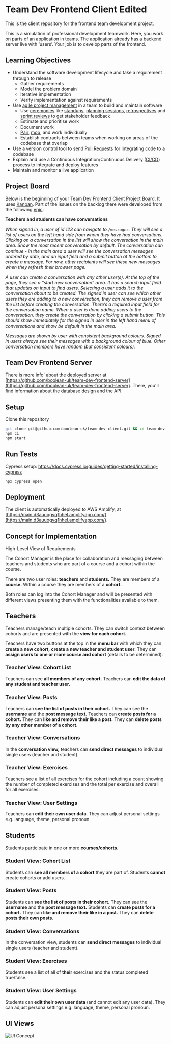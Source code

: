 # Team Dev Frontend Client Edited

This is the client repository for the frontend team development project.

This is a simulation of professional development teamwork. Here, you work on parts of an application in teams. The application already has a backend server live with ‘users’. Your job is to develop parts of the frontend.

## Learning Objectives

- Understand the software development lifecycle and take a requirement through to release
  - Gather requirements
  - Model the problem domain
  - Iterative implementation
  - Verify implementation against requirements
- Use [agile project management](https://www.atlassian.com/agile/project-management) in a team to build and maintain software
  - Use [ceremonies](https://www.atlassian.com/agile/scrum/ceremonies) like [standups](https://www.atlassian.com/agile/scrum/standups), [planning sessions](https://www.atlassian.com/agile/scrum/sprint-planning), [retrospectives](https://www.atlassian.com/agile/scrum/retrospectives) and [sprint reviews](https://www.atlassian.com/agile/scrum/sprint-reviews) to get stakeholder feedback
  - Estimate and prioritise work
  - Document work
  - [Pair](https://www.agile-academy.com/en/agile-dictionary/pair-programming/), [mob](https://www.agilealliance.org/glossary/mob-programming), and work individually
  - Establish contracts between teams when working on areas of the codebase that overlap
- Use a version control tool to send [Pull Requests](https://www.atlassian.com/git/tutorials/making-a-pull-request) for integrating code to a codebase
- Explain and use a Continuous Integration/Continuous Delivery ([CI/CD](https://www.redhat.com/en/topics/devops/what-is-ci-cd)) process to integrate and deploy features
- Maintain and monitor a live application

## Project Board

Below is the beginning of your [Team Dev Frontend Client Project Board](https://github.com/orgs/boolean-uk/projects/6). It uses [Kanban](https://www.atlassian.com/agile/kanban). Part of the issues on the backlog there were developed from the following [epic](https://www.atlassian.com/agile/project-management/epics):

**Teachers and students can have conversations**

_When signed in, a user of id 123 can navigate to `/messages`. They will see a list of users on the left hand side from whom they have had conversations. Clicking on a conversation in the list will show the conversation in the main area. Show the most recent conversation by default. The conversation can continue - in the main area a user will see the conversation messages ordered by date, and an input field and a submit button at the bottom to create a message. For now, other recipients will see these new messages when they refresh their browser page._

_A user can create a conversation with any other user(s). At the top of the page, they see a “start new conversation” area. It has a search input field that updates on input to find users. Selecting a user adds it to the conversation about to be created. The signed in user can see which other users they are adding to a new conversation, they can remove a user from the list before creating the conversation. There’s a required input field for the conversation name. When a user is done adding users to the conversation, they create the conversation by clicking a submit button. This should show immediately for the signed in user in the left hand menu of conversations and show be default in the main area._

_Messages are shown by user with consistent background colours. Signed in users always see their messages with a background colour of blue. Other conversation members have random (but consistent colours)._

## Team Dev Frontend Server

There is more info' about the deployed server at [https://github.com/boolean-uk/team-dev-frontend-server](https://github.com/boolean-uk/team-dev-frontend-server). There, you'll find information about the database design and the API.

## Setup

Clone this repository

```sh
git clone git@github.com:boolean-uk/team-dev-client.git && cd team-dev-client
npm ci
npm start
```

## Run Tests

Cypress setup: https://docs.cypress.io/guides/getting-started/installing-cypress

```sh
npx cypress open
```

## Deployment

The client is automatically deployed to AWS Amplify, at [https://main.d3auuogvq1hhel.amplifyapp.com/](https://main.d3auuogvq1hhel.amplifyapp.com/).


## Concept for Implementation
High-Level View of Requirements

The Cohort Manager is the place for collaboration and messaging between teachers and students who are part of a course and a cohort within the course.

There are two user roles: **teachers** and **students.** They are members of a **course.** Within a course they are members of a **cohort.**

Both roles can log into the Cohort Manager and will be presented with different views presenting them with the functionalities available to them.

## Teachers
Teachers manage/teach multiple cohorts. They can switch context between cohorts and are presented with the **view for each cohort.**

Teachers have two buttons at the top in the **menu bar** with which they can **create a new cohort,** **create a new teacher and student user**. They can **assign users to one or more course and cohort** (details to be determined).

### Teacher View: Cohort List
Teachers can see **all members of any cohort.** Teachers can **edit the data of any student and teacher user.**

### Teacher View: Posts
Teachers can **see the list of posts in their cohort.** They can see the **username** and the **post message text.**
Teachers can **create posts for a cohort.** They can **like and remove their like a post.** They can **delete posts by any other member of a cohort.**

### Teacher View: Conversations
In the **conversation view,** teachers can **send direct messages** to individual single users (teacher and student).

### Teacher View: Exercises
Teachers see a list of all exercises for the cohort including a count showing the number of completed exercises and the total per exercise and overall for all exercises.

### Teacher View: User Settings
Teachers can **edit their own user data**.
They can adjust personal settings e.g. language, theme, personal pronoun.


## Students
Students participate in one or more **courses/cohorts.**

### Student View: Cohort List
Students can **see all members of a cohort** they are part of.
Students **cannot** create cohorts or add users.

### Student View: Posts
Students can **see the list of posts in their cohort.** They can see the **username** and the **post message text.**
Students can **create posts for a cohort.** They can **like and  remove their like in a post.** They can **delete posts their own posts.**

### Student View: Conversations
In the conversation view, students can **send direct messages** to individual single users (teacher and student).

### Student View: Exercises
Students see a list of all of **their** exercises and the status completed true/false.

### Student View: User Settings
Students can **edit their own user data** (and cannot edit any user data).
They can adjust persona settings e.g. language, theme, personal pronoun.


## UI Views

![UI Concept](/concept/cohort-manager-ui-concept.jpg)
